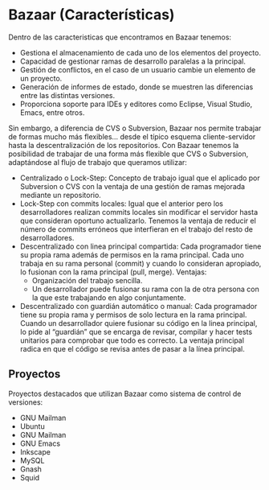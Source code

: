 # Bazaar (Características)

Dentro de las caracteristicas que encontramos en Bazaar tenemos:

- Gestiona el almacenamiento de cada uno de los elementos del proyecto.
- Capacidad de gestionar ramas de desarrollo paralelas a la principal.
- Gestión de conflictos, en el caso de un usuario cambie un elemento de un proyecto.
- Generación de informes de estado, donde se muestren las diferencias entre las distintas versiones.
- Proporciona soporte para IDEs y editores como Eclipse, Visual Studio, Emacs, entre otros.

Sin embargo, a diferencia de CVS o Subversion, Bazaar nos permite trabajar de formas mucho más flexibles… desde el típico esquema cliente-servidor hasta la descentralización de los repositorios.
Con Bazaar tenemos la posibilidad de trabajar de una forma más flexible que CVS o Subversion, adaptándose al flujo de trabajo que queramos utilizar:

  - Centralizado o Lock-Step: Concepto de trabajo igual que el aplicado por Subversion o CVS con la ventaja de una gestión de ramas mejorada mediante un repositorio.
  - Lock-Step con commits locales: Igual que el anterior pero los desarrolladores realizan commits locales sin modificar el servidor hasta que consideran oportuno actualizarlo. Tenemos la ventaja de reducir el número de commits erróneos que interfieran en el trabajo del resto de desarrolladores.
  - Descentralizado con linea principal compartida: Cada programador tiene su propia rama además de permisos en la rama principal. Cada uno trabaja en su rama personal (commit) y cuando lo consideran apropiado, lo fusionan con la rama principal (pull, merge). Ventajas:
    - Organización del trabajo sencilla.
    - Un desarrollador puede fusionar su rama con la de otra persona con la que este trabajando en algo conjuntamente.
  - Descentralizado con guardián automático o manual: Cada programador tiene su propia rama y permisos de solo lectura en la rama principal. Cuando un desarrollador quiere fusionar su código en la linea principal, lo pide al “guardián” que se encarga de revisar, compilar y hacer tests unitarios para comprobar que todo es correcto. La ventaja principal radica en que el código se revisa antes de pasar a la línea principal. 

 ## Proyectos
Proyectos destacados que utilizan Bazaar como sistema de control de versiones:

- GNU Mailman 
- Ubuntu
- GNU Mailman
- GNU Emacs
- Inkscape
- MySQL
- Gnash
- Squid






